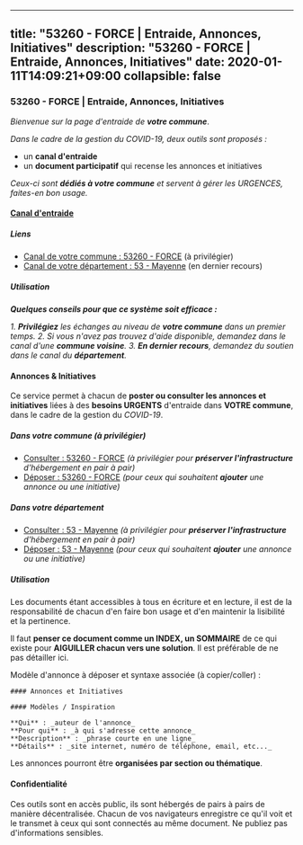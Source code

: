 
---
title: "53260 - FORCE | Entraide, Annonces, Initiatives"
description: "53260 - FORCE | Entraide, Annonces, Initiatives"
date: 2020-01-11T14:09:21+09:00
collapsible: false
---

### 53260 - FORCE | Entraide, Annonces, Initiatives

_Bienvenue sur la page d'entraide de **votre commune**_.

_Dans le cadre de la gestion du COVID-19, deux outils sont proposés :_

- un **canal d'entraide**
- un **document participatif** qui recense les annonces et initiatives

_Ceux-ci sont **dédiés à votre commune** et servent à gérer les URGENCES, faites-en bon usage._

#### [Canal d'entraide](https://entraide.stopcoronavirus.tech/#/channel/53260_force)

##### Liens

- [Canal de votre commune : 53260 	- FORCE](https://entraide.stopcoronavirus.tech/#/channel/53260_force) (à privilégier)
- [Canal de votre département : 53 	- Mayenne](https://entraide.stopcoronavirus.tech/#/channel/53_mayenne) (en dernier recours)

##### Utilisation

_**Quelques conseils pour que ce système soit efficace :**_

_1. **Privilégiez** les échanges au niveau de **votre commune** dans un premier temps._
_2. Si vous n'avez pas trouvez d'aide disponible, demandez dans le canal d'une **commune voisine**._
_3. **En dernier recours**, demandez du soutien dans le canal du **département**._

#### Annonces & Initiatives


Ce service permet à chacun de **poster ou consulter les annonces et initiatives** liées à des **besoins
URGENTS** d'entraide dans **VOTRE commune**, dans le cadre de la gestion du _COVID-19_.

##### Dans votre commune (à privilégier)

- [Consulter : 53260 	- FORCE](https://docs.stopcoronavirus.tech/r/markdown/53260_force/4XTTMFRV7zFHYnr2RfzWvJyZKTvzMrdKRsgBPoY3ugYp4SaSf) _(à privilégier pour **préserver l'infrastructure** d'hébergement en pair à pair)_
- [Déposer : 53260 	- FORCE](https://docs.stopcoronavirus.tech/w/markdown/53260_force/4XTTMFRV7zFHYnr2RfzWvJyZKTvzMrdKRsgBPoY3ugYp4SaSf-K3TgUgWyqgi8ssk9X7eA25t19W8fVkAsaYq9o72rf3xzUgeRyMhAc8NVKXHSURbovKwXzzqsuc3JRvihGyQ911WueQ95Dsaftuv8bama4ZDespx1Vryfoquvpwa1cJ5WbAmCy57H) _(pour ceux qui souhaitent **ajouter** une annonce ou une initiative)_

##### Dans votre département

- [Consulter : 53 	- Mayenne](https://docs.stopcoronavirus.tech/r/markdown/53_mayenne/4XTTMF933UK1cVtse5mq4qQ7Np2jMYgvbp6qouY9MWyoeWY43) _(à privilégier pour **préserver l'infrastructure** d'hébergement en pair à pair)_
- [Déposer : 53 	- Mayenne](https://docs.stopcoronavirus.tech/w/markdown/53_mayenne/4XTTMF933UK1cVtse5mq4qQ7Np2jMYgvbp6qouY9MWyoeWY43-K3TgUcgqTBNoSTxPqkZ94HV7ydPjBnvnBue9tEiK9jakhdXjxdo4Br4iK1oa2CDh4yEVWX1tFyjU9wvcKRuNLDocpAE5TJXkqSv2docSVtfLpqmkB6Zf1obqgGj7oAqY4ytCV5Es) _(pour ceux qui souhaitent **ajouter** une annonce ou une initiative)_


##### Utilisation

Les documents étant accessibles à tous en écriture et en lecture, il est de la
responsabilité de chacun d'en faire bon usage et d'en maintenir la lisibilité
et la pertinence.

Il faut **penser ce document comme un INDEX, un SOMMAIRE** de ce qui existe
pour **AIGUILLER chacun vers une solution**. Il est préférable de ne pas détailler ici.

Modèle d'annonce à déposer et syntaxe associée (à copier/coller) :

    #### Annonces et Initiatives

    #### Modèles / Inspiration

    **Qui** : _auteur de l'annonce_
    **Pour qui** : _à qui s'adresse cette annonce_
    **Description** : _phrase courte en une ligne_
    **Détails** : _site internet, numéro de téléphone, email, etc..._


Les annonces pourront être **organisées par section ou thématique**.

#### Confidentialité

Ces outils sont en accès public, ils sont hébergés de pairs à pairs de manière décentralisée.
Chacun de vos navigateurs enregistre ce qu'il voit et le transmet à ceux qui sont connectés au même document.
Ne publiez pas d'informations sensibles.
